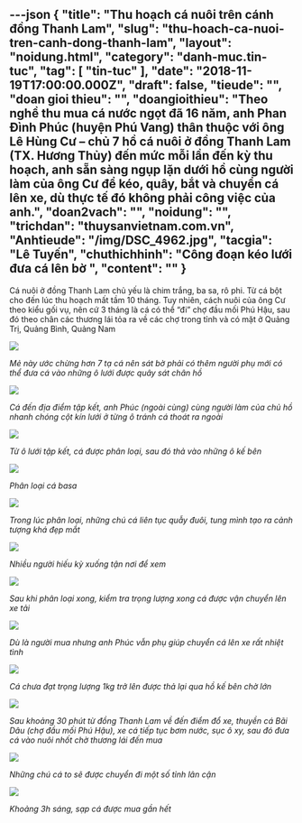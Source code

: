---json
{
    "title": "Thu hoạch cá nuôi trên cánh đồng Thanh Lam",
    "slug": "thu-hoach-ca-nuoi-tren-canh-dong-thanh-lam",
    "layout": "noidung.html",
    "category": "danh-muc.tin-tuc",
    "tag": [
        "tin-tuc"
    ],
    "date": "2018-11-19T17:00:00.000Z",
    "draft": false,
    "tieude": "",
    "doan gioi thieu": "",
    "doangioithieu": "Theo nghề thu mua cá nước ngọt đã 16 năm, anh Phan Đình Phúc (huyện Phú Vang) thân thuộc với ông Lê Hùng Cư – chủ 7 hồ cá nuôi ở đồng Thanh Lam (TX. Hương Thủy) đến mức mỗi lần đến kỳ thu hoạch, anh sẵn sàng ngụp lặn dưới hồ cùng người làm của ông Cư để kéo, quây, bắt và chuyển cá lên xe, dù thực tế đó không phải công việc của anh.",
    "doan2vach": "",
    "noidung": "",
    "trichdan": "thuysanvietnam.com.vn",
    "Anhtieude": "/img/DSC_4962.jpg",
    "tacgia": "Lê Tuyến",
    "chuthichhinh": "Công đoạn kéo lưới đưa cá lên bờ ",
    "__content__": ""
}
---
<p>C&aacute; nu&ocirc;i ở đồng Thanh Lam chủ yếu l&agrave; chim trắng, ba sa, r&ocirc; phi. Từ c&aacute; bột cho đến l&uacute;c thu hoạch mất tầm 10 th&aacute;ng. Tuy nhi&ecirc;n, c&aacute;ch nu&ocirc;i của &ocirc;ng Cư theo kiểu gối vụ, n&ecirc;n cứ 3 th&aacute;ng l&agrave; c&aacute; c&oacute; thể &ldquo;đi&rdquo; chợ đầu mối Ph&uacute; Hậu, sau đ&oacute; theo ch&acirc;n c&aacute;c thương l&aacute;i tỏa ra về c&aacute;c chợ trong tỉnh v&agrave; c&oacute; mặt ở Quảng Trị, Quảng B&igrave;nh, Quảng Nam</p>

<p><img src="http://image.baothuathienhue.vn/fckeditor/upload/2018/20181117/images/DSC_4971.jpg" /></p>

<p><em>Mẻ n&agrave;y ước chừng hơn 7 tạ c&aacute; n&ecirc;n s&aacute;t bờ phải c&oacute; th&ecirc;m người phụ mới c&oacute; thể đưa c&aacute; v&agrave;o những &ocirc; lưới được qu&acirc;y s&aacute;t ch&acirc;n hồ</em>&nbsp;</p>

<p><img src="http://image.baothuathienhue.vn/fckeditor/upload/2018/20181117/images/DSC_5007.jpg" /></p>

<p><em>C&aacute; đến địa điểm tập kết, anh Ph&uacute;c (ngo&agrave;i c&ugrave;ng) c&ugrave;ng người l&agrave;m của chủ hồ nhanh ch&oacute;ng cột k&iacute;n lưới ở từng &ocirc; tr&aacute;nh c&aacute; tho&aacute;t ra ngo&agrave;i</em>&nbsp;</p>

<p><img src="http://image.baothuathienhue.vn/fckeditor/upload/2018/20181117/images/DSC_5038.jpg" /></p>

<p><em>Từ &ocirc; lưới tập kết, c&aacute; được ph&acirc;n loại, sau đ&oacute; thả v&agrave;o những &ocirc; kế b&ecirc;n</em>&nbsp;</p>

<p><img src="http://image.baothuathienhue.vn/fckeditor/upload/2018/20181117/images/DSC_5058.jpg" /></p>

<p><em>Ph&acirc;n loại c&aacute; basa</em>&nbsp;</p>

<p><img src="http://image.baothuathienhue.vn/fckeditor/upload/2018/20181117/images/DSC_5089.jpg" /></p>

<p><em>Trong l&uacute;c ph&acirc;n loại, những ch&uacute; c&aacute; li&ecirc;n tục quẫy đu&ocirc;i, tung m&igrave;nh tạo ra cảnh tượng kh&aacute; đẹp mắt</em>&nbsp;</p>

<p><img src="http://image.baothuathienhue.vn/fckeditor/upload/2018/20181117/images/DSC_5046.jpg" /></p>

<p><em>Nh</em><em>iều người hiếu kỳ xuống tận nơi để xem&nbsp;</em>&nbsp;</p>

<p><img src="http://image.baothuathienhue.vn/fckeditor/upload/2018/20181117/images/DSC_5165.jpg" /></p>

<p><em>Sau khi ph&acirc;n loại xong, kiểm tra trọng lượng xong c&aacute; được vận chuyển l&ecirc;n xe tải</em>&nbsp;</p>

<p><img src="http://image.baothuathienhue.vn/fckeditor/upload/2018/20181117/images/DSC_5153.jpg" /></p>

<p><em>D&ugrave; l&agrave; người mua nhưng anh Ph&uacute;c vẫn phụ gi&uacute;p chuyển c&aacute; l&ecirc;n xe rất nhiệt t&igrave;nh</em>&nbsp;</p>

<p><img src="http://image.baothuathienhue.vn/fckeditor/upload/2018/20181117/images/DSC_5074.jpg" /></p>

<p><em>C&aacute; chưa đạt trọng lượng 1kg trở l&ecirc;n được thả lại qua hồ kế b&ecirc;n chờ lớn</em>&nbsp;</p>

<p><img src="http://image.baothuathienhue.vn/fckeditor/upload/2018/20181117/images/DSC_5341.jpg" /></p>

<p><em>Sau khoảng 30 ph&uacute;t từ đồng Thanh Lam về đến điểm đổ xe, thuyền c&aacute; B&atilde;i D&acirc;u (chợ đầu mối Ph&uacute; Hậu), xe c&aacute; tiếp tục bơm nước, sục &ocirc; xy, sau đ&oacute; đưa c&aacute; v&agrave;o nu&ocirc;i nhốt chờ thương l&aacute;i đến mua&nbsp;</em>&nbsp;</p>

<p><img src="http://image.baothuathienhue.vn/fckeditor/upload/2018/20181117/images/DSC_5353.jpg" /></p>

<p><em>Những ch&uacute; c&aacute; to sẽ được chuyển đi một số tỉnh l&acirc;n cận</em>&nbsp;</p>

<p><img src="http://image.baothuathienhue.vn/fckeditor/upload/2018/20181117/images/DSC_5374.jpg" /></p>

<p><em>Khoảng 3h s&aacute;ng, sạp c&aacute; được mua gần hết&nbsp;</em>&nbsp;</p>
